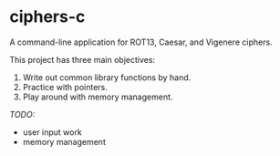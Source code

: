 # ciphers-c
A command-line application for ROT13, Caesar, and Vigenere ciphers.

This project has three main objectives:

1. Write out common library functions by hand.
2. Practice with pointers.
3. Play around with memory management.

_TODO:_

* user input work
* memory management
